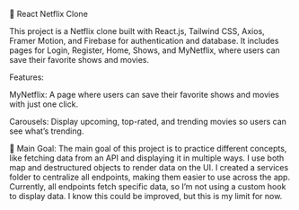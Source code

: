 🎥 React Netflix Clone

This project is a Netflix clone built with React.js, Tailwind CSS, Axios, Framer Motion, and Firebase for authentication and database. It includes pages for Login, Register, Home, Shows, and MyNetflix, where users can save their favorite shows and movies.

Features:

MyNetflix: A page where users can save their favorite shows and movies with just one click.

Carousels: Display upcoming, top-rated, and trending movies so users can see what’s trending.

🧠 Main Goal:
The main goal of this project is to practice different concepts, like fetching data from an API and displaying it in multiple ways. I use both map and destructured objects to render data on the UI. I created a services folder to centralize all endpoints, making them easier to use across the app. Currently, all endpoints fetch specific data, so I’m not using a custom hook to display data. I know this could be improved, but this is my limit for now.
